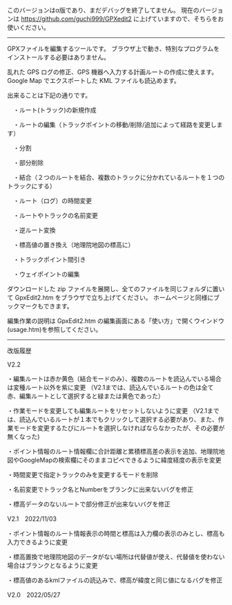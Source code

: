 このバージョンはα版であり、まだデバッグを終了してません。
現在のバージョンは https://github.com/guchi999/GPXedit2 に上げていますので、そちらをお使いください。
 
 ----------------------------------------------------------------

GPXファイルを編集するツールです。 ブラウザ上で動き、特別なプログラムをインストールする必要はありません。

乱れた GPS ログの修正、GPS 機器へ入力する計画ルートの作成に使えます。 Google Map でエクスポートした KML ファイルも読込めます。

出来ることは下記の通りです。

　・ルート(トラック)の新規作成

　・ルートの編集（トラックポイントの移動/削除/追加によって経路を変更します）

　・分割

　・部分削除

　・結合（２つのルートを結合、複数のトラックに分かれているルートを１つのトラックにする）

　・ルート（ログ）の時間変更

　・ルートやトラックの名前変更

　・逆ルート変換

　・標高値の置き換え（地理院地図の標高に）

　・トラックポイント間引き

　・ウェイポイントの編集

ダウンロードした zip ファイルを展開し、全てのファイルを同じフォルダに置いて GpxEdit2.htm をブラウザで立ち上げてください。 ホームページと同様にブックマークもできます。

編集作業の説明は GpxEdit2.htm の編集画面にある「使い方」で開くウインドウ(usage.htm)を参照してください。

 ----------------------------------------------------------------

改版履歴

V2.2

・編集ルートは赤か黄色（結合モードのみ）、複数のルートを読込んでいる場合は変種ルート以外を紫に変更
（V2.1までは、読込んでいるルートの色は全て赤、編集ルートとして選択すると緑または黄色であった）

・作業モードを変更しても編集ルートをリセットしないように変更
（V2.1までは、読込んでいるルートが１本でもクリックして選択する必要があり、また、作業モードを変更するたびにルートを選択しなければならなかったが、その必要が無くなった)

・ポイント情報のルート情報欄に合計距離と累積標高差の表示を追加、地理院地図やGoogleMapの検索欄にそのままコピペできるように緯度経度の表示を変更

・時間変更で指定トラックのみを変更するモードを削除

・名前変更でトラック名とNumberをブランクに出来ないバグを修正

・標高データのないルートで部分修正が出来ないバグを修正



V2.1　2022/11/03

・ポイント情報のルート情報表示の時間と標高は入力欄の表示のみとし、標高も入力できるように変更

・標高置換で地理院地図のデータがない場所は代替値が使え、代替値を使わない場合はブランクとなるように変更

・標高値のあるkmlファイルの読込みで、標高が緯度と同じ値になるバグを修正



V2.0　2022/05/27


